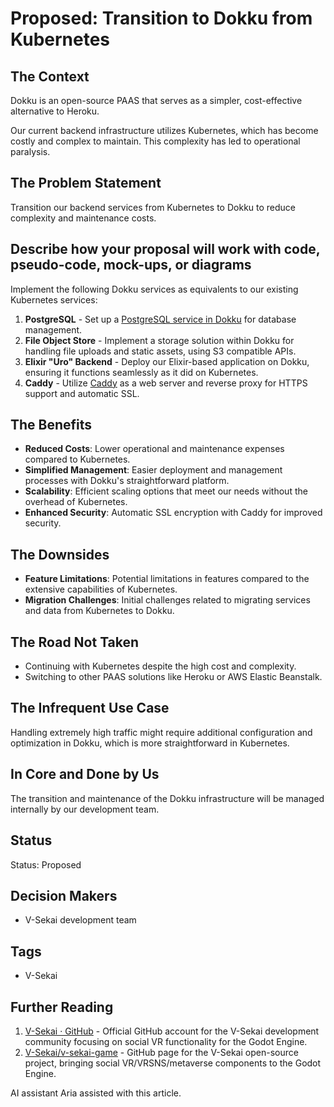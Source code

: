 # Proposed: Transition to Dokku from Kubernetes

## The Context

Dokku is an open-source PAAS that serves as a simpler, cost-effective alternative to Heroku.

Our current backend infrastructure utilizes Kubernetes, which has become costly and complex to maintain. This complexity has led to operational paralysis.

## The Problem Statement

Transition our backend services from Kubernetes to Dokku to reduce complexity and maintenance costs.

## Describe how your proposal will work with code, pseudo-code, mock-ups, or diagrams

Implement the following Dokku services as equivalents to our existing Kubernetes services:

1. **PostgreSQL** - Set up a [PostgreSQL service in Dokku](https://github.com/dokku/dokku-postgres) for database management.
2. **File Object Store** - Implement a storage solution within Dokku for handling file uploads and static assets, using S3 compatible APIs.
3. **Elixir "Uro" Backend** - Deploy our Elixir-based application on Dokku, ensuring it functions seamlessly as it did on Kubernetes.
4. **Caddy** - Utilize [Caddy](https://caddyserver.com/) as a web server and reverse proxy for HTTPS support and automatic SSL.

## The Benefits

- **Reduced Costs**: Lower operational and maintenance expenses compared to Kubernetes.
- **Simplified Management**: Easier deployment and management processes with Dokku's straightforward platform.
- **Scalability**: Efficient scaling options that meet our needs without the overhead of Kubernetes.
- **Enhanced Security**: Automatic SSL encryption with Caddy for improved security.

## The Downsides

- **Feature Limitations**: Potential limitations in features compared to the extensive capabilities of Kubernetes.
- **Migration Challenges**: Initial challenges related to migrating services and data from Kubernetes to Dokku.

## The Road Not Taken

- Continuing with Kubernetes despite the high cost and complexity.
- Switching to other PAAS solutions like Heroku or AWS Elastic Beanstalk.

## The Infrequent Use Case

Handling extremely high traffic might require additional configuration and optimization in Dokku, which is more straightforward in Kubernetes.

## In Core and Done by Us

The transition and maintenance of the Dokku infrastructure will be managed internally by our development team.

## Status

Status: Proposed <!-- Draft | Proposed | Rejected | Accepted | Deprecated | Superseded by -->

## Decision Makers

- V-Sekai development team

## Tags

- V-Sekai

## Further Reading

1. [V-Sekai · GitHub](https://github.com/v-sekai) - Official GitHub account for the V-Sekai development community focusing on social VR functionality for the Godot Engine.
2. [V-Sekai/v-sekai-game](https://github.com/v-sekai/v-sekai-game) - GitHub page for the V-Sekai open-source project, bringing social VR/VRSNS/metaverse components to the Godot Engine.

AI assistant Aria assisted with this article.
